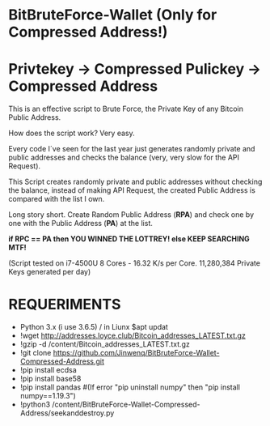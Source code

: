 # BitBruteForce-Wallet (Only for Compressed Address!)
# Privtekey -> Compressed Pulickey -> Compressed Address
This is an effective script to Brute Force, the Private Key of any Bitcoin Public Address.

How does the script work? 
Very easy.

Every code I´ve seen for the last year just generates randomly private and public addresses and checks the balance (very, very slow for the API Request).



This Script creates randomly private and public addresses without checking the balance, instead of making API Request, the created Public Address is compared with the list I own.

Long story short. 
Create Random Public Address (**RPA**) and check one by one with the Public Address (**PA**) at the list.

**if RPC == PA then
	YOU WINNED THE LOTTREY!
else
	KEEP SEARCHING MTF!**
	
(Script tested on i7-4500U 8 Cores - 16.32 K/s per Core. 11,280,384 Private Keys generated per day)

REQUERIMENTS
=

 - Python 3.x (i use 3.6.5) / in Liunx $apt updat
 - !wget http://addresses.loyce.club/Bitcoin_addresses_LATEST.txt.gz
 - !gzip -d /content/Bitcoin_addresses_LATEST.txt.gz
 - !git clone https://github.com/Jinwenq/BitBruteForce-Wallet-Compressed-Address.git
 - !pip install ecdsa
 - !pip install base58
 - !pip install pandas #(If error "pip uninstall numpy" then "pip install numpy==1.19.3")
 - !python3 /content/BitBruteForce-Wallet-Compressed-Address/seekanddestroy.py

